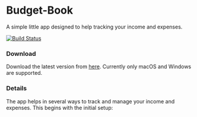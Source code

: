 # Budget-Book
A simple little app designed to help tracking your income and expenses.


[![Build Status](https://travis-ci.org/Kellojo/Budget-Book.svg?branch=master)](https://travis-ci.org/Kellojo/Budget-Book)



### Download
Download the latest version from [here](https://github.com/Kellojo/Budget-Book/releases/latest).
Currently only macOS and Windows are supported.

### Details 
The app helps in several ways to track and manage your income and expenses.
This begins with the initial setup:
